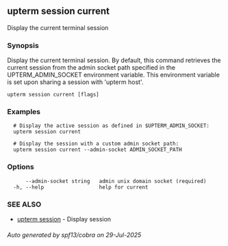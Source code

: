 ## upterm session current

Display the current terminal session

### Synopsis

Display the current terminal session. By default, this command retrieves the current session from
the admin socket path specified in the UPTERM_ADMIN_SOCKET environment variable. This environment variable is set upon
sharing a session with 'upterm host'.

```
upterm session current [flags]
```

### Examples

```
  # Display the active session as defined in $UPTERM_ADMIN_SOCKET:
  upterm session current

  # Display the session with a custom admin socket path:
  upterm session current --admin-socket ADMIN_SOCKET_PATH
```

### Options

```
      --admin-socket string   admin unix domain socket (required)
  -h, --help                  help for current
```

### SEE ALSO

* [upterm session](upterm_session.md)	 - Display session

###### Auto generated by spf13/cobra on 29-Jul-2025
